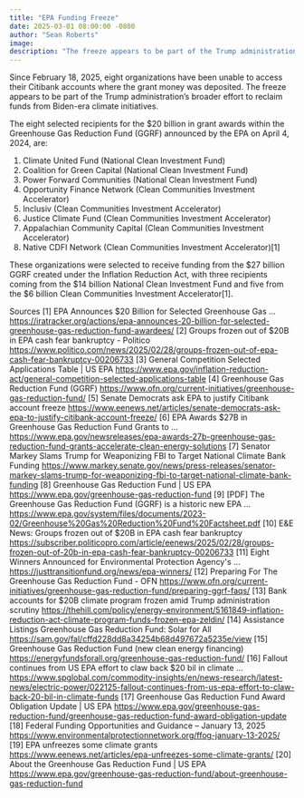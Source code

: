 ```yaml
---
title: "EPA Funding Freeze"
date: 2025-03-01 08:00:00 -0800
author: "Sean Roberts"
image: 
description: "The freeze appears to be part of the Trump administration’s broader effort to reclaim funds from Biden-era climate initiatives."
---
```


Since February 18, 2025, eight organizations have been unable to access their Citibank accounts where the grant money was deposited. The freeze appears to be part of the Trump administration’s broader effort to reclaim funds from Biden-era climate initiatives.

The eight selected recipients for the $20 billion in grant awards within the Greenhouse Gas Reduction Fund (GGRF) announced by the EPA on April 4, 2024, are:

1. Climate United Fund (National Clean Investment Fund)
2. Coalition for Green Capital (National Clean Investment Fund)
3. Power Forward Communities (National Clean Investment Fund)
4. Opportunity Finance Network (Clean Communities Investment Accelerator)
5. Inclusiv (Clean Communities Investment Accelerator)
6. Justice Climate Fund (Clean Communities Investment Accelerator)
7. Appalachian Community Capital (Clean Communities Investment Accelerator)
8. Native CDFI Network (Clean Communities Investment Accelerator)[1]

These organizations were selected to receive funding from the $27 billion GGRF created under the Inflation Reduction Act, with three recipients coming from the $14 billion National Clean Investment Fund and five from the $6 billion Clean Communities Investment Accelerator[1].

Sources
[1] EPA Announces $20 Billion for Selected Greenhouse Gas ... https://iratracker.org/actions/epa-announces-20-billion-for-selected-greenhouse-gas-reduction-fund-awardees/
[2] Groups frozen out of $20B in EPA cash fear bankruptcy - Politico https://www.politico.com/news/2025/02/28/groups-frozen-out-of-epa-cash-fear-bankruptcy-00206733
[3] General Competition Selected Applications Table | US EPA https://www.epa.gov/inflation-reduction-act/general-competition-selected-applications-table
[4] Greenhouse Gas Reduction Fund (GGRF) https://www.ofn.org/current-initiatives/greenhouse-gas-reduction-fund/
[5] Senate Democrats ask EPA to justify Citibank account freeze https://www.eenews.net/articles/senate-democrats-ask-epa-to-justify-citibank-account-freeze/
[6] EPA Awards $27B in Greenhouse Gas Reduction Fund Grants to ... https://www.epa.gov/newsreleases/epa-awards-27b-greenhouse-gas-reduction-fund-grants-accelerate-clean-energy-solutions
[7] Senator Markey Slams Trump for Weaponizing FBI to Target National Climate Bank Funding https://www.markey.senate.gov/news/press-releases/senator-markey-slams-trump-for-weaponizing-fbi-to-target-national-climate-bank-funding
[8] Greenhouse Gas Reduction Fund | US EPA https://www.epa.gov/greenhouse-gas-reduction-fund
[9] [PDF] The Greenhouse Gas Reduction Fund (GGRF) is a historic new EPA ... https://www.epa.gov/system/files/documents/2023-02/Greenhouse%20Gas%20Reduction%20Fund%20Factsheet.pdf
[10] E&E News: Groups frozen out of $20B in EPA cash fear bankruptcy https://subscriber.politicopro.com/article/eenews/2025/02/28/groups-frozen-out-of-20b-in-epa-cash-fear-bankruptcy-00206733
[11] Eight Winners Announced for Environmental Protection Agency's ... https://justtransitionfund.org/news/epa-winners/
[12] Preparing For The Greenhouse Gas Reduction Fund - OFN https://www.ofn.org/current-initiatives/greenhouse-gas-reduction-fund/preparing-ggrf-faqs/
[13] Bank accounts for $20B climate program frozen amid Trump administration scrutiny https://thehill.com/policy/energy-environment/5161849-inflation-reduction-act-climate-program-funds-frozen-epa-zeldin/
[14] Assistance Listings Greenhouse Gas Reduction Fund: Solar for All https://sam.gov/fal/cffd228dd8a34254b68d497672a5235e/view
[15] Greenhouse Gas Reduction Fund (new clean energy financing) https://energyfundsforall.org/greenhouse-gas-reduction-fund/
[16] Fallout continues from US EPA effort to claw back $20 bil in climate ... https://www.spglobal.com/commodity-insights/en/news-research/latest-news/electric-power/022125-fallout-continues-from-us-epa-effort-to-claw-back-20-bil-in-climate-funds
[17] Greenhouse Gas Reduction Fund Award Obligation Update | US EPA https://www.epa.gov/greenhouse-gas-reduction-fund/greenhouse-gas-reduction-fund-award-obligation-update
[18] Federal Funding Opportunities and Guidance – January 13, 2025 https://www.environmentalprotectionnetwork.org/ffog-january-13-2025/
[19] EPA unfreezes some climate grants https://www.eenews.net/articles/epa-unfreezes-some-climate-grants/
[20] About the Greenhouse Gas Reduction Fund | US EPA https://www.epa.gov/greenhouse-gas-reduction-fund/about-greenhouse-gas-reduction-fund
